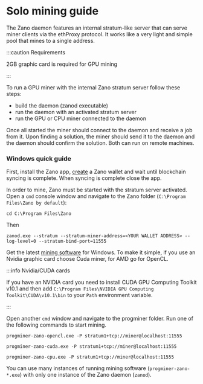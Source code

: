 # Solo mining guide

The Zano daemon features an internal stratum-like server that can serve miner clients via the ethProxy protocol. It works like a very light and simple pool that mines to a single address.

:::caution Requirements

2GB graphic card is required for GPU mining

:::

To run a GPU miner with the internal Zano stratum server follow these steps:

- build the daemon (zanod executable)
- run the daemon with an activated stratum server
- run the GPU or CPU miner connected to the daemon

Once all started the miner should connect to the daemon and receive a job from it. Upon finding a solution, the miner should send it to the daemon and the daemon should confirm the solution. Both can run on remote machines.

### Windows quick guide

First, install the Zano app, [create](https://docs.zano.org/docs/getting-started-1) a Zano wallet and wait until blockchain syncing is complete. When syncing is complete close the app.

In order to mine, Zano must be started with the stratum server activated. Open a `cmd` console window and navigate to the Zano folder (`C:\Program Files\Zano by default`):

```text 
cd C:\Program Files\Zano
```

Then

```
zanod.exe --stratum --stratum-miner-address=<YOUR WALLET ADDRESS> --log-level=0 --stratum-bind-port=11555
```

Get the latest [mining software](https://zano.org/downloads) for Windows. To make it simple, if you use an Nvidia graphic card choose Cuda miner, for AMD go for OpenCL.

:::info Nvidia/CUDA cards

If you have an NVIDIA card you need to install CUDA GPU Computing Toolkit v10.1 and then add `C:\Program Files\NVIDIA GPU Computing Toolkit\CUDA\v10.1\bin` to your `Path` environment variable.

:::

Open another `cmd` window and navigate to the progminer folder. Run one of the following commands to start mining.

```
progminer-zano-opencl.exe -P stratum1+tcp://miner@localhost:11555

progminer-zano-cuda.exe -P stratum1+tcp://miner@localhost:11555

progminer-zano-cpu.exe -P stratum1+tcp://miner@localhost:11555
```

You can use many instances of running mining software (`progminer-zano-*.exe`) with only one instance of the Zano daemon (`zanod`).